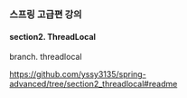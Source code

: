 



### 스프링 고급편 강의

#### section2. ThreadLocal

branch. threadlocal

https://github.com/yssy3135/spring-advanced/tree/section2_threadlocal#readme